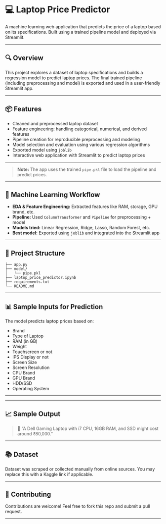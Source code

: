 # 💻 Laptop Price Predictor

A machine learning web application that predicts the price of a laptop based on its specifications. Built using a trained pipeline model and deployed via Streamlit.

---

## 🔍 Overview

This project explores a dataset of laptop specifications and builds a regression model to predict laptop prices. The final trained pipeline (including preprocessing and model) is exported and used in a user-friendly Streamlit app.

---

## 📦 Features

- Cleaned and preprocessed laptop dataset
- Feature engineering: handling categorical, numerical, and derived features
- Pipeline creation for reproducible preprocessing and modeling
- Model selection and evaluation using various regression algorithms
- Exported model using `joblib`
- Interactive web application with Streamlit to predict laptop prices

---

> **Note:** The app uses the trained `pipe.pkl` file to load the pipeline and predict prices.

---

## 🧠 Machine Learning Workflow

- **EDA & Feature Engineering:** Extracted features like RAM, storage, GPU brand, etc.
- **Pipeline:** Used `ColumnTransformer` and `Pipeline` for preprocessing + model
- **Models tried:** Linear Regression, Ridge, Lasso, Random Forest, etc.
- **Best model:** Exported using `joblib` and integrated into the Streamlit app

---

## 📁 Project Structure

```
├── app.py
├── model/
│   └── pipe.pkl
├── laptop_price_predictor.ipynb
├── requirements.txt
└── README.md
```

---

## 📊 Sample Inputs for Prediction

The model predicts laptop prices based on:

- Brand
- Type of Laptop
- RAM (in GB)
- Weight
- Touchscreen or not
- IPS Display or not
- Screen Size
- Screen Resolution
- CPU Brand
- GPU Brand
- HDD/SSD
- Operating System

---

---

## 📈 Sample Output

> 💬 “A Dell Gaming Laptop with i7 CPU, 16GB RAM, and SSD might cost around ₹80,000.”

---

## 📚 Dataset

Dataset was scraped or collected manually from online sources. You may replace this with a Kaggle link if applicable.

---

## 🤝 Contributing

Contributions are welcome! Feel free to fork this repo and submit a pull request.

---


